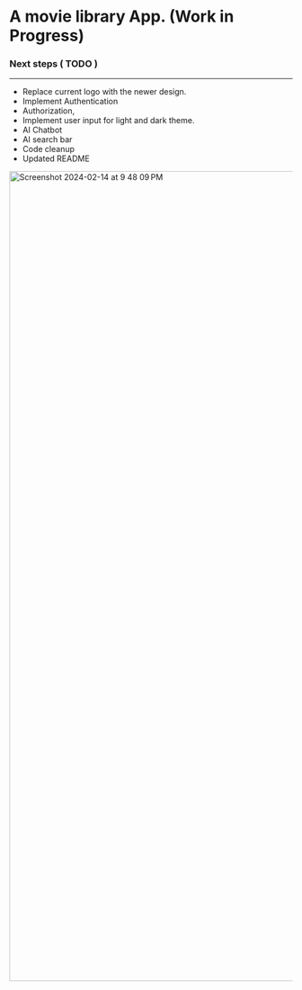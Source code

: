 # A movie library App. (Work in Progress)

### Next steps ( TODO )
--------------------
- Replace current logo with the newer design.
- Implement Authentication
- Authorization,
- Implement user input for light and dark theme.
- AI Chatbot
- AI search bar
- Code cleanup
- Updated README
  
<img width="1440" alt="Screenshot 2024-02-14 at 9 48 09 PM" src="https://github.com/stevearmstrong-dev/movie-library/assets/113034949/6de80c9e-5b5e-411e-8315-41c795842264">

  



